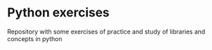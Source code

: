 # Python exercises

Repository with some exercises of practice and study of libraries and concepts in python
